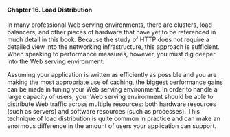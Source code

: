 #### Chapter 16. Load Distribution

In many professional Web serving environments, there are clusters, load balancers, and other pieces of hardware that have yet to be referenced in much detail in this book. Because the study of HTTP does not require a detailed view into the networking infrastructure, this approach is sufficient. When speaking to performance measures, however, you must dig deeper into the Web serving environment.

Assuming your application is written as efficiently as possible and you are making the most appropriate use of caching, the biggest performance gains can be made in tuning your Web serving environment. In order to handle a large capacity of users, your Web serving environment should be able to distribute Web traffic across multiple resources: both hardware resources (such as servers) and software resources (such as processes). This technique of load distribution is quite common in practice and can make an enormous difference in the amount of users your application can support.